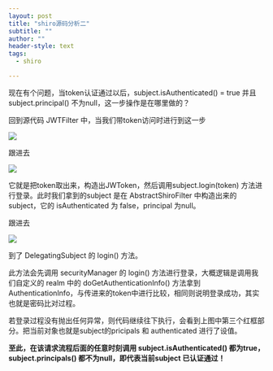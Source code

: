 ```yaml
---
layout: post
title: "shiro源码分析二"
subtitle: ""
author: ""
header-style: text
tags:
  - shiro

---
```




现在有个问题，当token认证通过以后，subject.isAuthenticated() = true 并且 subject.principal() 不为null，这一步操作是在哪里做的？

回到源代码 JWTFilter 中，当我们带token访问时进行到这一步

![](/blog/img/20200423143513918.png)

跟进去

![](/blog/img/20200423143548839.png)

它就是把token取出来，构造出JWToken，然后调用subject.login(token) 方法进行登录。此时我们拿到的subject 是在 AbstractShiroFilter 中构造出来的subject，它的 isAuthenticated 为 false，principal 为null。

跟进去

![](/blog/img/20200423143936290.png)

到了 DelegatingSubject 的 login() 方法。

此方法会先调用 securityManager 的 login() 方法进行登录，大概逻辑是调用我们自定义的 realm 中的 doGetAuthenticationInfo() 方法拿到AuthenticationInfo，与传进来的token中进行比较，相同则说明登录成功，其实也就是密码比对过程。

若登录过程没有抛出任何异常，则代码继续往下执行，会看到上图中第三个红框部分。把当前对象也就是subject的pricipals 和 authenticated 进行了设值。

**至此，在该请求流程后面的任意时刻调用 subject.isAuthenticated() 都为true，subject.principals() 都不为null，即代表当前subject 已认证通过！**